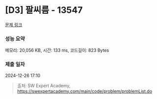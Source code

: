 # [D3] 팔씨름 - 13547 

[문제 링크](https://swexpertacademy.com/main/code/problem/problemDetail.do?contestProbId=AX6PP9G6p1sDFAS9) 

### 성능 요약

메모리: 20,056 KB, 시간: 133 ms, 코드길이: 823 Bytes

### 제출 일자

2024-12-26 17:10



> 출처: SW Expert Academy, https://swexpertacademy.com/main/code/problem/problemList.do